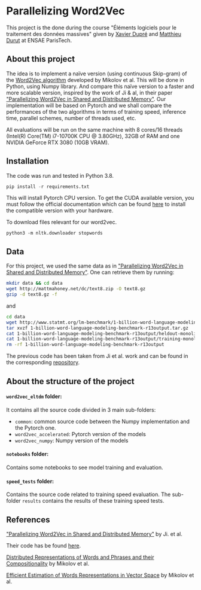 
# Parallelizing Word2Vec

This project is the done during the course "Éléments logiciels pour le traitement des données massives" given by [Xavier Dupré](http://www.xavierdupre.fr/)
and [Matthieu Durut](https://www.linkedin.com/in/matthieudurut) at ENSAE ParisTech. 

## About this project

The idea is to implement a naïve version (using continuous Skip-gram) of the [Word2Vec algorithm](https://arxiv.org/abs/1301.3781) developed by Mikolov et al.
This will be done in Python, using Numpy library. And compare this naïve version to a faster and more scalable version, inspired 
by the work of Ji & al, in their paper ["Parallelizing Word2Vec in Shared and Distributed Memory"](https://arxiv.org/abs/1604.04661).
Our implementation will be based on Pytorch and we shall compare the performances of the two algorithms in terms of training speed, 
inference time, parallel schemes, number of threads used, etc. 

All evaluations will be run on the same machine with 8 cores/16 threads (Intel(R) Core(TM) i7-10700K CPU @ 3.80GHz), 32GB of RAM and one 
NVIDIA GeForce RTX 3080 (10GB VRAM).

## Installation 

The code was run and tested in Python 3.8.

````python
pip install -r requirements.txt
````

This will install Pytorch CPU version. To get the CUDA available version, you must follow the official documentation which can
be found [here](https://pytorch.org/get-started/locally/) to install the compatible version with your hardware.

To download files relevant for our word2vec.
```
python3 -m nltk.downloader stopwords
```

## Data

For this project, we used the same data as in ["Parallelizing Word2Vec in Shared and Distributed Memory"](https://arxiv.org/abs/1604.04661).
One can retrieve them by running:
```bash
mkdir data && cd data
wget http://mattmahoney.net/dc/text8.zip -O text8.gz
gzip -d text8.gz -f
```
and
```bash
cd data
wget http://www.statmt.org/lm-benchmark/1-billion-word-language-modeling-benchmark-r13output.tar.gz
tar xvzf 1-billion-word-language-modeling-benchmark-r13output.tar.gz
cat 1-billion-word-language-modeling-benchmark-r13output/heldout-monolingual.tokenized.shuffled/news.en-00000-of-00100 > 1b
cat 1-billion-word-language-modeling-benchmark-r13output/training-monolingual.tokenized.shuffled/* >> 1b
rm -rf 1-billion-word-language-modeling-benchmark-r13output
```

The previous code has been taken from Ji et al. work and can be found in the corresponding [repository](https://github.com/IntelLabs/pWord2Vec/tree/master/data).

## About the structure of the project

#### `word2vec_eltdm` folder:

It contains all the source code divided in 3 main sub-folders:
- ``common``: common source code between the Numpy implementation and the Pytorch one.
- ``word2vec_accelerated``: Pytorch version of the models
- ``word2vec_numpy``: Numpy version of the models

#### ``notebooks`` folder:

Contains some notebooks to see model training and evaluation. 

#### ``speed_tests`` folder:

Contains the source code related to training speed evaluation. The sub-folder ``results`` contains the results of these
training speed tests.

## References

["Parallelizing Word2Vec in Shared and Distributed Memory"](https://arxiv.org/abs/1604.04661) by Ji. et al.

Their code has be found [here](https://github.com/IntelLabs/pWord2Vec).

[Distributed Representations of Words and Phrases and their Compositionality](https://proceedings.neurips.cc/paper/2013/file/9aa42b31882ec039965f3c4923ce901b-Paper.pdf) by Mikolov et al. 

[Efficient Estimation of Words Representations in Vector Space](https://arxiv.org/pdf/1301.3781.pdf) by Mikolov et al. 
